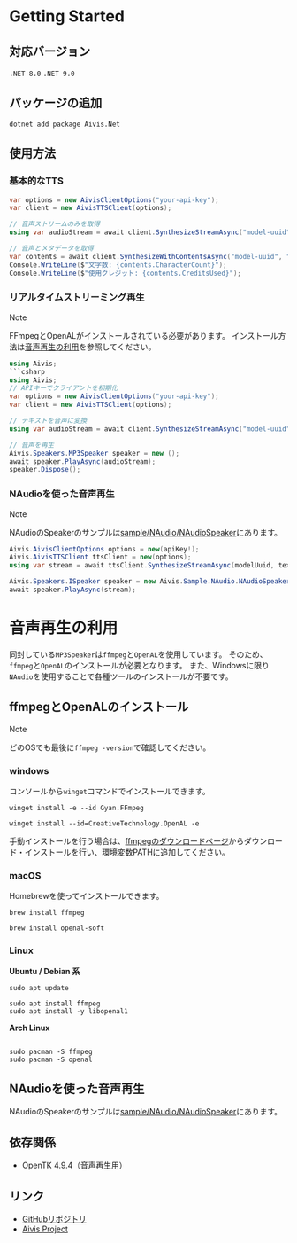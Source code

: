 # Getting Started

## 対応バージョン
`.NET 8.0`
`.NET 9.0`

## パッケージの追加

``` 
dotnet add package Aivis.Net
```


## 使用方法

### 基本的なTTS

```C#
var options = new AivisClientOptions("your-api-key");
var client = new AivisTTSClient(options);

// 音声ストリームのみを取得
using var audioStream = await client.SynthesizeStreamAsync("model-uuid", "こんにちは、世界！");

// 音声とメタデータを取得
var contents = await client.SynthesizeWithContentsAsync("model-uuid", "ここにテキストを入力");
Console.WriteLine($"文字数: {contents.CharacterCount}");
Console.WriteLine($"使用クレジット: {contents.CreditsUsed}");
```

### リアルタイムストリーミング再生
> [!NOTE]
> FFmpegとOpenALがインストールされている必要があります。
> インストール方法は[音声再生の利用](#音声再生の利用)を参照してください。
```csharp
using Aivis;
```csharp
using Aivis;
// APIキーでクライアントを初期化
var options = new AivisClientOptions("your-api-key");
var client = new AivisTTSClient(options);

// テキストを音声に変換
using var audioStream = await client.SynthesizeStreamAsync("model-uuid", "こんにちは、世界！");

// 音声を再生
Aivis.Speakers.MP3Speaker speaker = new ();
await speaker.PlayAsync(audioStream);
speaker.Dispose();
```


### NAudioを使った音声再生

> [!NOTE]
> NAudioのSpeakerのサンプルは[sample/NAudio/NAudioSpeaker](https://github.com/Atoyr/Aivis.NET/tree/main/sample/NAudio)にあります。
``` C#
Aivis.AivisClientOptions options = new(apiKey!);
Aivis.AivisTTSClient ttsClient = new(options);
using var stream = await ttsClient.SynthesizeStreamAsync(modelUuid, text);

Aivis.Speakers.ISpeaker speaker = new Aivis.Sample.NAudio.NAudioSpeaker();
await speaker.PlayAsync(stream);
```

# 音声再生の利用
同封している`MP3Speaker`は`ffmpeg`と`OpenAL`を使用しています。
そのため、`ffmpeg`と`OpenAL`のインストールが必要となります。
また、Windowsに限り`NAudio`を使用することで各種ツールのインストールが不要です。

## ffmpegとOpenALのインストール
> [!NOTE]
> どのOSでも最後に`ffmpeg -version`で確認してください。

### windows
コンソールから`winget`コマンドでインストールできます。
```
winget install -e --id Gyan.FFmpeg

winget install --id=CreativeTechnology.OpenAL -e
```

手動インストールを行う場合は、[ffmpegのダウンロードページ](https://ffmpeg.org/download.html#build-windows)からダウンロード・インストールを行い、環境変数PATHに追加してください。

### macOS
Homebrewを使ってインストールできます。
```
brew install ffmpeg

brew install openal-soft
```

### Linux

**Ubuntu / Debian 系**
```
sudo apt update

sudo apt install ffmpeg
sudo apt install -y libopenal1
```

**Arch Linux**
```

sudo pacman -S ffmpeg
sudo pacman -S openal
```

## NAudioを使った音声再生
NAudioのSpeakerのサンプルは[sample/NAudio/NAudioSpeaker](https://github.com/Atoyr/Aivis.NET/tree/main/sample/NAudio)にあります。

## 依存関係

- OpenTK 4.9.4（音声再生用）

## リンク

- [GitHubリポジトリ](https://github.com/Atoyr/Aivis.NET)
- [Aivis Project](https://aivis-project.com)

